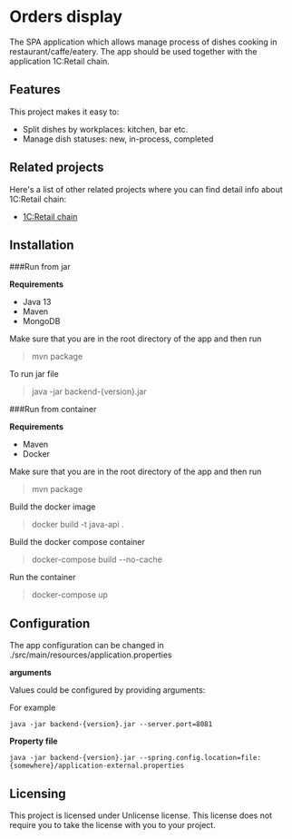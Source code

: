 # Orders display

The SPA application which allows manage process of dishes cooking in restaurant/caffe/eatery. 
The app should be used together with the application 1C:Retail chain.

## Features

This project makes it easy to:
* Split dishes by workplaces: kitchen, bar etc.
* Manage dish statuses: new, in-process, completed

## Related projects

Here's a list of other related projects where you can find detail info about 1C:Retail chain:

- [1C:Retail chain](https://1c.com.vn/en/products/1c_retail_chain)

## Installation
###Run from jar

**Requirements**
* Java 13
* Maven  
* MongoDB

Make sure that you are in the root directory of the app and then run
> mvn package

To run jar file
>java -jar backend-{version}.jar


###Run from container

**Requirements**
* Maven
* Docker

Make sure that you are in the root directory of the app and then run
> mvn package

Build the docker image
> docker build -t java-api .

Build the docker compose container
> docker-compose build --no-cache

Run the container
> docker-compose up

## Configuration

The app configuration can be changed in ./src/main/resources/application.properties

**arguments**

Values could be configured by providing arguments:

For example

`java -jar backend-{version}.jar --server.port=8081`

**Property file**

`java -jar backend-{version}.jar --spring.config.location=file:{somewhere}/application-external.properties`

## Licensing

This project is licensed under Unlicense license. This license does not require
you to take the license with you to your project.